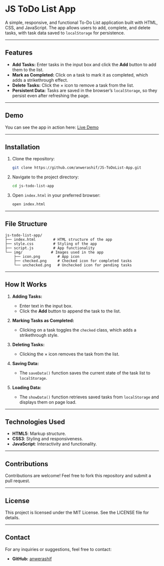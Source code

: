 # JS ToDo List App

A simple, responsive, and functional To-Do List application built with HTML, CSS, and JavaScript. The app allows users to add, complete, and delete tasks, with task data saved to `localStorage` for persistence.

---

## Features

- **Add Tasks:** Enter tasks in the input box and click the **Add** button to add them to the list.
- **Mark as Completed:** Click on a task to mark it as completed, which adds a strikethrough effect.
- **Delete Tasks:** Click the × icon to remove a task from the list.
- **Persistent Data:** Tasks are saved in the browser’s `localStorage`, so they persist even after refreshing the page.

---

## Demo

You can see the app in action here: [Live Demo](https://github.com/anwerashif/JS-ToDoList-App)

---

## Installation

1. Clone the repository:
   ```bash
   git clone https://github.com/anwerashif/JS-ToDoList-App.git
   ```
2. Navigate to the project directory:
   ```bash
   cd js-todo-list-app
   ```
3. Open `index.html` in your preferred browser:
   ```bash
   open index.html
   ```

---

## File Structure

```
js-todo-list-app/
├── index.html        # HTML structure of the app
├── style.css         # Styling of the app
├── script.js         # App functionality
└── img/             # Images used in the app
    ├── icon.png        # App icon
    ├── checked.png     # Checked icon for completed tasks
    └── unchecked.png   # Unchecked icon for pending tasks
```

---

## How It Works

1. **Adding Tasks:**
   - Enter text in the input box.
   - Click the **Add** button to append the task to the list.

2. **Marking Tasks as Completed:**
   - Clicking on a task toggles the `checked` class, which adds a strikethrough style.

3. **Deleting Tasks:**
   - Clicking the × icon removes the task from the list.

4. **Saving Data:**
   - The `saveData()` function saves the current state of the task list to `localStorage`.

5. **Loading Data:**
   - The `showData()` function retrieves saved tasks from `localStorage` and displays them on page load.

---

## Technologies Used

- **HTML5**: Markup structure.
- **CSS3**: Styling and responsiveness.
- **JavaScript**: Interactivity and functionality.

---

## Contributions

Contributions are welcome! Feel free to fork this repository and submit a pull request.

---

## License

This project is licensed under the MIT License. See the LICENSE file for details.

---

## Contact

For any inquiries or suggestions, feel free to contact:

- **GitHub:** [anwerashif](https://github.com/anwerashif/)